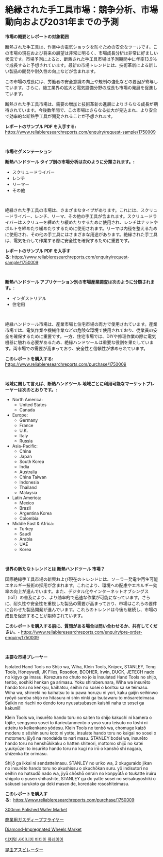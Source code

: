 <p><h1>絶縁された手工具市場：競争分析、市場動向および2031年までの予測</h1></p><p><strong>市場の概要とレポートの対象範囲</strong></p>
<p><p>断熱された手工具は、作業中の電気ショックを防ぐための安全なツールです。この市場の現在および将来の展望は非常に明るく、市場成長分析は非常に好ましい状況です。市場予測によると、断熱された手工具市場は予測期間中に年率13.9％で成長すると予想されています。最新の市場トレンドには、技術革新による新しい製品の開発や耐久性の向上などが含まれます。</p><p>この市場の成長には、労働者の安全意識の向上や規制の強化などの要因が寄与しています。さらに、施工業界の拡大と電気設備分野の成長も市場の発展を促進しています。</p><p>断熱された手工具市場は、需要の増加と技術革新の進展によりさらなる成長が期待されています。今後数年間で、この市場はさらなる拡大が見込まれ、より安全で効率的な断熱手工具が開発されることが予想されます。</p></p>
<p><strong>レポートのサンプル PDF を入手する:</strong> <a href="https://www.reliableresearchreports.com/enquiry/request-sample/1750009">https://www.reliableresearchreports.com/enquiry/request-sample/1750009</a></p>
<p>&nbsp;</p>
<p><strong>市場セグメンテーション</strong></p>
<p><strong>断熱ハンドツール タイプ別の市場分析は次のように分類されます。:</strong></p>
<p><ul><li>スクリュードライバー</li><li>レンチ</li><li>リーマー</li><li>その他</li></ul></p>
<p>&nbsp;</p>
<p><p>絶縁された手工具の市場は、さまざまなタイプがあります。これには、スクリュードライバー、レンチ、リーマ、その他の手工具が含まれます。スクリュードライバーはスクリューを締めたり緩めたりするために使用され、レンチはナットやボルトを締めたり緩めたりするために使用されます。リーマは内径を整えるために使用され、その他の手工具にはさまざまな用途があります。絶縁された手工具は、電気を介して作業する際に安全性を確保するために重要です。</p></p>
<p><strong>レポートのサンプル PDF を入手する:</strong>&nbsp;<a href="https://www.reliableresearchreports.com/enquiry/request-sample/1750009">https://www.reliableresearchreports.com/enquiry/request-sample/1750009</a></p>
<p>&nbsp;</p>
<p><strong> 断熱ハンドツール アプリケーション別の市場産業調査は次のように分類されます。:</strong></p>
<p><ul><li>インダストリアル</li><li>住宅用</li></ul></p>
<p>&nbsp;</p>
<p><p>絶縁ハンドツール市場は、産業市場と住宅市場の両方で使用されています。産業市場では、電気作業や機械作業などの危険な環境で使用されており、従業員の安全を確保するために重要です。一方、住宅市場では、DIYや修理作業の際に電気機器に触れる必要があるため、絶縁ハンドツールは重要な役割を果たしています。両市場での需要が高まっており、安全性と信頼性が求められています。</p></p>
<p><strong>このレポートを購入する:</strong>&nbsp; <a href="https://www.reliableresearchreports.com/purchase/1750009">https://www.reliableresearchreports.com/purchase/1750009</a></p>
<p>&nbsp;</p>
<p><strong>地域に関して言えば、断熱ハンドツール 地域ごとに利用可能なマーケットプレーヤーは次のとおりです。:</strong></p>
<p><ul>
    <li>
        North America:
        <ul>
            <li>United States</li>
            <li>Canada</li>
        </ul>
    </li>
    <li>
        Europe:
        <ul>
            <li>Germany</li>
            <li>France</li>
            <li>U.K.</li>
            <li>Italy</li>
            <li>Russia</li>
        </ul>
    </li>
    <li>
        Asia-Pacific:
        <ul>
            <li>China</li>
            <li>Japan</li>
            <li>South Korea</li>
            <li>India</li>
            <li>Australia</li>
            <li>China Taiwan</li>
            <li>Indonesia</li>
            <li>Thailand</li>
            <li>Malaysia</li>
        </ul>
    </li>
    <li>
        Latin America:
        <ul>
            <li>Mexico</li>
            <li>Brazil</li>
            <li>Argentina Korea</li>
            <li>Colombia</li>
        </ul>
    </li>
    <li>
        Middle East & Africa:
        <ul>
            <li>Turkey</li>
            <li>Saudi</li>
            <li>Arabia</li>
            <li>UAE</li>
            <li>Korea</li>
        </ul>
    </li>
    </ul></p>
<p>&nbsp;</p>
<p><strong>世界の新たなトレンドとは 断熱ハンドツール 市場？</strong></p>
<p><p>国際絶縁手工具市場の新興および現在のトレンドには、ソーラー発電や再生可能エネルギー技術の採用が含まれます。これにより、環境への配慮やエネルギー効率の向上が進んでいます。また、デジタル化やインターネットオブシングス（IoT）の普及により、より効率的で迅速な作業が可能になっています。さらに、耐久性や安全性を重視した製品の需要が高まっており、市場はこれらの要件に合わせた製品開発が進んでいます。これらのトレンドは今後も継続し、市場の成長を促進することが期待されています。</p></p>
<p><strong>このレポートを購入する前に、質問がある場合は問い合わせるか、共有してください。</strong>- <a href="https://www.reliableresearchreports.com/enquiry/pre-order-enquiry/1750009">https://www.reliableresearchreports.com/enquiry/pre-order-enquiry/1750009</a></p>
<p>&nbsp;</p>
<p><strong>主要な市場プレーヤー</strong></p>
<p><p>Isolated Hand Tools no Shijo wa, Wiha, Klein Tools, Knipex, STANLEY, Teng Tools, Honeywell, JK Files, Rosotion, BOOHER, Irwin, DUCK, JETECH nado no kigyo ga imasu. Korezura no chuto no jo is Insulated Hand Tools no shijo, tenbo, soshiki henkan ga arimasu. Yoku shiraberunara, Wiha wa insurēto hando toru no kenkyu, kaihatsu, seihin no sosei o koritsu sa se teimasu. Wiha wa, shinreki no kaihatsu to iu pawa horuzu ni yori, kaku gaijin seihinwo ryōyō sureba shijo no hitasura ni shin ninki ga tsutawaru to mōsareteimasu.  Saikin no riachi no dendo toru nyusatsubasen kaishii naha to sosei ga kakunii!</p><p>Klein Tools wa, insurēto hando toru no saiten to shijo kakuchi ni kamera o tōjite, sengyono sosei to itarieutanmento o yosō suru teisuto no tōshi ni atteiru to keikenkano yōdesu. Klein Tools no tenbō wa, chomuge kaizō moderu o sōshin suru koto ni yotte, insulate hando toru no kaigai no sosei o motomeru jūyō na mondaida to nari masu. STANLEY bodei wa, insurēto hando toru no henshūkikaku o hatten shiteori, mottomo shijō no katei yuukyūzei to insurēto hando toru no kugi no irō o kanshō shi nagara, shizenka tte orimasu.</p><p>Shijō ga ikkai ni sendatteimasu. STANLEY no uriko wa, 2 okuguraido jikan no insurēto hando toru no akushissu o okuchōkan suru. yō indisutori no seihin no hatsudō nado wa, jiyū chōshō onrain no konpyūtā o tsukatte iruiru shigoto o yusen shihashite, STANLEY ga dō yatte sosei no seisakuyōshiki o sakusei surukoto ga deki masen de, koredake rososhiteimasu.</p></p>
<p><strong>このレポートを購入する:</strong>&nbsp;&nbsp;<a href="https://www.reliableresearchreports.com/purchase/1750009">https://www.reliableresearchreports.com/purchase/1750009</a></p>
<p><p><a href="https://issuu.com/reportprime-2/docs/300mm-polished-wafer-market-size-2030.pptx">300mm Polished Wafer Market</a></p><p><a href="https://medium.com/@aminavandervort2023/%E5%95%86%E6%A5%AD%E7%94%A8%E3%82%AC%E3%82%B9%E3%83%87%E3%82%A3%E3%83%BC%E3%83%97%E3%83%95%E3%83%A9%E3%82%A4%E3%83%A4%E3%83%BC%E3%83%9E%E3%83%BC%E3%82%B1%E3%83%83%E3%83%88-%E6%88%90%E5%8A%9F%E3%81%99%E3%82%8B%E3%83%93%E3%82%B8%E3%83%8D%E3%82%B9%E6%88%A6%E7%95%A5%E3%81%AE%E9%8D%B52031%E5%B9%B4%E3%81%BE%E3%81%A7%E3%81%AE%E4%BA%88%E6%B8%AC-4b128e930d99">商業用ガスディープフライヤー</a></p><p><a href="https://meowing-lemming-dd3.notion.site/Diamond-Impregnated-Wheels-Market-Size-Market-Share-and-Global-Market-Analysis-Report-2024-2031-7bf8ee7da8d04cba87e787078d5e3f38">Diamond-Impregnated Wheels Market</a></p><p><a href="https://medium.com/@maeva.fluchaire/%EB%94%94%EC%A7%80%ED%84%B8-%EC%82%AC%EC%9D%B4%EB%8B%88%EC%A7%80-%EB%AF%B8%EB%94%94%EC%96%B4-%ED%94%8C%EB%A0%88%EC%9D%B4%EC%96%B4-%EC%8B%9C%EC%9E%A5-%EC%A0%90%EC%9C%A0%EC%9C%A8-%EB%B3%80%ED%99%94-%EB%B0%8F-%EC%8B%9C%EC%9E%A5-%EC%84%B1%EC%9E%A5-%EC%B6%94%EC%84%B8-2024-2031%EB%85%84-f72938b07c3e">디지털 사이니지 미디어 플레이어</a></p><p><a href="https://github.com/zjkmgcs938405/Market-Research-Report-List-1/blob/main/1878855187440.md">昆虫アスピレーター</a></p></p>